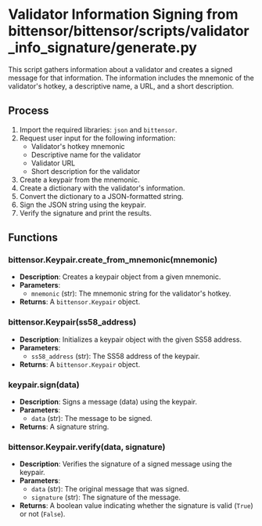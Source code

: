 # Validator Information Signing from bittensor/bittensor/scripts/validator_info_signature/generate.py

This script gathers information about a validator and creates a signed message for that information. The information includes the mnemonic of the validator's hotkey, a descriptive name, a URL, and a short description.

## Process

1. Import the required libraries: `json` and `bittensor`.
2. Request user input for the following information:
   - Validator's hotkey mnemonic
   - Descriptive name for the validator
   - Validator URL
   - Short description for the validator
3. Create a keypair from the mnemonic.
4. Create a dictionary with the validator's information.
5. Convert the dictionary to a JSON-formatted string.
6. Sign the JSON string using the keypair.
7. Verify the signature and print the results.

## Functions

### bittensor.Keypair.create_from_mnemonic(mnemonic)

- **Description**: Creates a keypair object from a given mnemonic.
- **Parameters**:
  - `mnemonic` (str): The mnemonic string for the validator's hotkey.
- **Returns**: A `bittensor.Keypair` object.

### bittensor.Keypair(ss58_address)

- **Description**: Initializes a keypair object with the given SS58 address.
- **Parameters**:
  - `ss58_address` (str): The SS58 address of the keypair.
- **Returns**: A `bittensor.Keypair` object.

### keypair.sign(data)

- **Description**: Signs a message (data) using the keypair.
- **Parameters**:
  - `data` (str): The message to be signed.
- **Returns**: A signature string.

### bittensor.Keypair.verify(data, signature)

- **Description**: Verifies the signature of a signed message using the keypair.
- **Parameters**:
  - `data` (str): The original message that was signed.
  - `signature` (str): The signature of the message.
- **Returns**: A boolean value indicating whether the signature is valid (`True`) or not (`False`).
